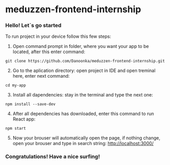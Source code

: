 # meduzzen-frontend-internship

### Hello! Let`s go started

To run project in your device follow this few steps:

1. Open command prompt in folder, where you want your app to be located, after this enter command:
```
git clone https://github.com/Danoonka/meduzzen-frontend-internship.git
```


2. Go to the aplication directory: open project in IDE and open treminal here, enter next command:
```
cd my-app
```


3. Install all dapendencies: stay in the terminal and type the next one: 
```
npm install --save-dev
```


4. After all dependencies has downloaded, enter this command to run React app:
```
npm start
```


5. Now your brouser will automatically open the page, if nothing change, open your brouser and type in search string:
[http://localhost:3000/](http://localhost:3000/)


### Congratulations! Have a nice surfing!
